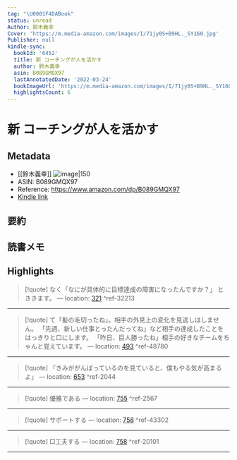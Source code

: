 ```yaml
---
tag: "\U0001F4DABook"
status: unread
Author: 鈴木義幸
Cover: 'https://m.media-amazon.com/images/I/71jy0S+B9HL._SY160.jpg'
Publisher: null
kindle-sync:
  bookId: '6452'
  title: 新 コーチングが人を活かす
  author: 鈴木義幸
  asin: B089GMQX97
  lastAnnotatedDate: '2022-03-24'
  bookImageUrl: 'https://m.media-amazon.com/images/I/71jy0S+B9HL._SY160.jpg'
  highlightsCount: 6
---
```

# 新 コーチングが人を活かす
## Metadata
* [[鈴木義幸]]
![image|150](https://m.media-amazon.com/images/I/71jy0S+B9HL._SY160.jpg)
* ASIN: B089GMQX97
* Reference: https://www.amazon.com/dp/B089GMQX97
* [Kindle link](kindle://book?action=open&asin=B089GMQX97)
## 要約
## 読書メモ
## Highlights
>[!quote]
>なく「なにが具体的に目標達成の障害になったんですか？」 とききます。 — location: [321](kindle://book?action=open&asin=B089GMQX97&location=321) ^ref-32213

---
>[!quote]
>て「髪の毛切ったね」。相手の外見上の変化を見逃しはしません。 「先週、新しい仕事とったんだってね」など相手の達成したことをはっきりと口にします。 「昨日、巨人勝ったね」相手の好きなチームをちゃんと覚えています。 — location: [493](kindle://book?action=open&asin=B089GMQX97&location=493) ^ref-48780

---
>[!quote]
>「きみががんばっているのを見ていると、僕もやる気が高まるよ」 — location: [653](kindle://book?action=open&asin=B089GMQX97&location=653) ^ref-2044

---
>[!quote]
>優雅である — location: [755](kindle://book?action=open&asin=B089GMQX97&location=755) ^ref-2567

---
>[!quote]
>サポートする — location: [758](kindle://book?action=open&asin=B089GMQX97&location=758) ^ref-43302

---
>[!quote]
>□工夫する — location: [758](kindle://book?action=open&asin=B089GMQX97&location=758) ^ref-20101

---
